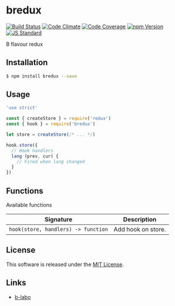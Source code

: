 bredux
==========

<!---
This file is generated by ape-tmpl. Do not update manually.
--->

<!-- Badge Start -->
<a name="badges"></a>

[![Build Status][bd_travis_shield_url]][bd_travis_url]
[![Code Climate][bd_codeclimate_shield_url]][bd_codeclimate_url]
[![Code Coverage][bd_codeclimate_coverage_shield_url]][bd_codeclimate_url]
[![npm Version][bd_npm_shield_url]][bd_npm_url]
[![JS Standard][bd_standard_shield_url]][bd_standard_url]

[bd_repo_url]: https://github.com/b-labo/bredux
[bd_travis_url]: http://travis-ci.org/b-labo/bredux
[bd_travis_shield_url]: http://img.shields.io/travis/b-labo/bredux.svg?style=flat
[bd_travis_com_url]: http://travis-ci.com/b-labo/bredux
[bd_travis_com_shield_url]: https://api.travis-ci.com/b-labo/bredux.svg?token=
[bd_license_url]: https://github.com/b-labo/bredux/blob/master/LICENSE
[bd_codeclimate_url]: http://codeclimate.com/github/b-labo/bredux
[bd_codeclimate_shield_url]: http://img.shields.io/codeclimate/github/b-labo/bredux.svg?style=flat
[bd_codeclimate_coverage_shield_url]: http://img.shields.io/codeclimate/coverage/github/b-labo/bredux.svg?style=flat
[bd_gemnasium_url]: https://gemnasium.com/b-labo/bredux
[bd_gemnasium_shield_url]: https://gemnasium.com/b-labo/bredux.svg
[bd_npm_url]: http://www.npmjs.org/package/bredux
[bd_npm_shield_url]: http://img.shields.io/npm/v/bredux.svg?style=flat
[bd_standard_url]: http://standardjs.com/
[bd_standard_shield_url]: https://img.shields.io/badge/code%20style-standard-brightgreen.svg

<!-- Badge End -->


<!-- Description Start -->
<a name="description"></a>

B flavour redux

<!-- Description End -->


<!-- Overview Start -->
<a name="overview"></a>



<!-- Overview End -->


<!-- Sections Start -->
<a name="sections"></a>

<!-- Section from "doc/guides/01.Installation.md.hbs" Start -->

<a name="section-doc-guides-01-installation-md"></a>

Installation
-----

```bash
$ npm install bredux --save
```


<!-- Section from "doc/guides/01.Installation.md.hbs" End -->

<!-- Section from "doc/guides/02.Usage.md.hbs" Start -->

<a name="section-doc-guides-02-usage-md"></a>

Usage
---------

```javascript
'use strict'

const { createStore } = require('redux')
const { hook } = require('bredux')

let store = createStore(/* ... */)

hook.store({
  // Hook handlers
  lang (prev, cur) {
    // Fired when lang changed
  }
})

```


<!-- Section from "doc/guides/02.Usage.md.hbs" End -->

<!-- Section from "doc/guides/03.Functions.md.hbs" Start -->

<a name="section-doc-guides-03-functions-md"></a>

Functions
---------

Available functions

| Signature | Description |
| ---- | ----------- |
| `hook(store, handlers) -> function` | Add hook on store. |


<!-- Section from "doc/guides/03.Functions.md.hbs" End -->


<!-- Sections Start -->


<!-- LICENSE Start -->
<a name="license"></a>

License
-------
This software is released under the [MIT License](https://github.com/b-labo/bredux/blob/master/LICENSE).

<!-- LICENSE End -->


<!-- Links Start -->
<a name="links"></a>

Links
------

+ [b-labo][b_labo_url]

[b_labo_url]: https://github.com/b-labo

<!-- Links End -->
